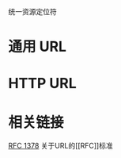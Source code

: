 统一资源定位符

# 通用 URL

# HTTP URL

# 相关链接
[RFC 1378](https://www.rfc-wiki.org/wiki/RFC1738) 关于URL的[[RFC]]标准


